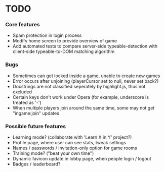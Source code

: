 # TODO

### Core features
* Spam protection in login process
* Modify home screen to provide overview of game
* Add automated tests to compare server-side typeable-detection with client-side typeable-to-DOM matching algorithm

### Bugs
* Sometimes can get locked inside a game, unable to create new games
* Error occurs after unjoining (playerCursor set to null, never set back?)
* Docstrings are not classified seperately by highlight.js, thus not excluded
* Certain keys don't work under Opera (for example, underscore is treated as '-')
* When multiple players join around the same time, some may not get "ingame:join" updates

### Possible future features
* Learning mode? (collaborate with 'Learn X in Y' project?)
* Profile page, where user can see stats, tweak settings
* Names / passwords / invitation-only option for game rooms
* Training mode? ("beat your own time")
* Dynamic favicon update in lobby page, when people login / logout
* Badges / leaderboard?
